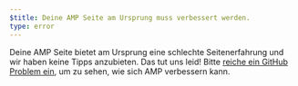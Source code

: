 ```yaml
---
$title: Deine AMP Seite am Ursprung muss verbessert werden.
type: error
---
```


Deine AMP Seite bietet am Ursprung eine schlechte Seitenerfahrung und wir haben keine Tipps anzubieten. Das tut uns leid! Bitte [reiche ein GitHub Problem ein](https://github.com/ampproject/amphtml/issues/new?assignees=&labels=Type%3A+Page+experience&template=page-experience.md&title=Page+experience+issue), um zu sehen, wie sich AMP verbessern kann.
